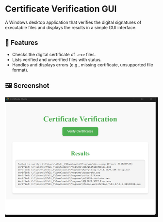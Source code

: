 # Certificate Verification GUI

A Windows desktop application that verifies the digital signatures of executable files and displays the results in a simple GUI interface.

## 🧩 Features
- Checks the digital certificate of `.exe` files.
- Lists verified and unverified files with status.
- Handles and displays errors (e.g., missing certificate, unsupported file format).

## 🖼️ Screenshot
![App Screenshot](digital-signature-verifier/screenshot.jpg)
